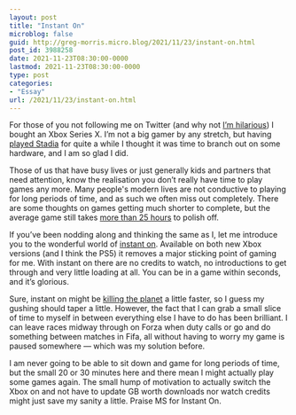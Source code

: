 ```yaml
---
layout: post
title: "Instant On"
microblog: false
guid: http://greg-morris.micro.blog/2021/11/23/instant-on.html
post_id: 3988258
date: 2021-11-23T08:30:00-0000
lastmod: 2021-11-23T08:30:00-0000
type: post
categories:
- "Essay"
url: /2021/11/23/instant-on.html
---
```

<p>For those of you not following me on Twitter (and why not <a href="https://twitter.com/GR36/status/1461374261491384330?s=20">I’m hilarious</a>) I bought an Xbox Series X. I’m not a big gamer by any stretch, but having <a href="https://gregmorris.co.uk/blog/love-stadia/">played Stadia</a> for quite a while I thought it was time to branch out on some hardware, and I am so glad I did.</p><p>Those of us that have busy lives or just generally kids and partners that need attention, know the realisation you don’t really have time to play games any more. Many people's modern lives are not conductive to playing for long periods of time, and as such we often miss out completely. There are some thoughts on games getting much shorter to complete, but the average game still takes <a href="https://www.looper.com/297615/how-long-would-it-take-to-beat-every-video-game/">more than 25 hours</a> to polish off.</p><p>If you’ve been nodding along and thinking the same as I, let me introduce you to the wonderful world of <a href="https://support.xbox.com/en-GB/help/hardware-network/power/learn-about-power-modes">instant on</a>. Available on both new Xbox versions (and I think the PS5) it removes a major sticking point of gaming for me. With instant on there are no credits to watch, no introductions to get through and very little loading at all. You can be in a game within seconds, and it’s glorious.</p><p>Sure, instant on might be <a href="https://arstechnica.com/gaming/2021/01/how-the-xboxs-default-instant-on-feature-could-harm-the-environment/">killing the planet</a> a little faster, so I guess my gushing should taper a little. However, the fact that I can grab a small slice of time to myself in between everything else I have to do has been brilliant. I can leave races midway through on Forza when duty calls or go and do something between matches in Fifa, all without having to worry my game is paused somewhere — which was my solution before.</p><p>I am never going to be able to sit down and game for long periods of time, but the small 20 or 30 minutes here and there mean I might actually play some games again. The small hump of motivation to actually switch the Xbox on and not have to update GB worth downloads nor watch credits might just save my sanity a little. Praise MS for Instant On.</p>
